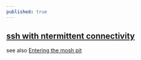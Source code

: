 ```yaml
---
published: true
---
```

## [ssh with ntermittent connectivity](https://mosh.org/)

see also [Entering the mosh pit](https://lwn.net/Articles/722923/)
